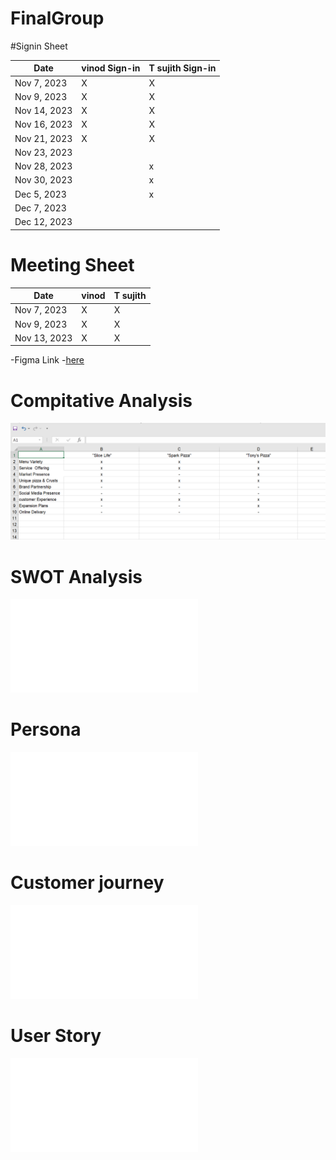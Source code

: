 # FinalGroup

#Signin Sheet

| Date        | vinod Sign-in    | T sujith Sign-in |
|-------------|------------------|------------------|
| Nov 7, 2023 |      X           |       X          |
| Nov 9, 2023 |      X           |       X          |            
| Nov 14, 2023|      X           |       X          |
| Nov 16, 2023|      X           |       X          |
| Nov 21, 2023|      X           |       X          |
| Nov 23, 2023|                  |                  |
| Nov 28, 2023|                  |        x         |
| Nov 30, 2023|                  |        x         |
| Dec 5, 2023 |                  |        x         |
| Dec 7, 2023 |                  |                  |
| Dec 12, 2023|                  |                  |





# Meeting Sheet


| Date        |     vinod        |     T sujith     |
|-------------|------------------|------------------|
| Nov 7, 2023 |       X          |       X          |
| Nov 9, 2023 |       X          |       X          |            
| Nov 13, 2023|       X          |       X          |


-Figma Link -[here](https://www.figma.com/file/7WDtgAsxx5uEsr9LPV1db2/Untitled?type=design&node-id=0-1&mode=design&t=pAz5mLgMwKwYxuET-0)

# Compitative Analysis  
![Screenshot of compitativeAnalysis preview](CompitativeAnalysis.png)

# SWOT Analysis
![Swot file preview](SWOTAnalysis.md)

# Persona
![Persona file preview](Persona.md)

# Customer journey
![Customer file preview](CustomerJourney.md)

# User Story
![User file preview](UserStory.md)
